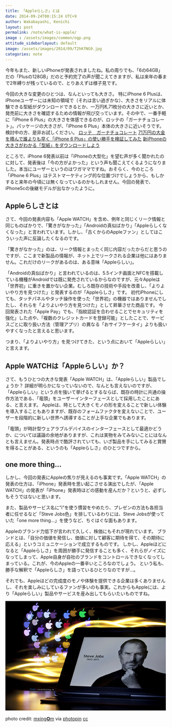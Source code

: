 ```yaml
---
title: 「Appleらしさ」とは
date: 2014-09-24T00:15:24 UTC+9
author: Wakabayashi, Kenichi
layout: post
permalink: /note/what-is-apple/
image : /assets/images/common/ogp.png
attitude_sidebarlayout: default
image: /assets/images/2014/09/T2hKfNG9.jpg
categories: note
---
```

今年もまた、新しいiPhoneが発表されましたね。私の周りでも、「6の64GB」だの「Plusの128GB」だのと予約完了の声が聞こえてきますが、私は来年の春まで2年縛りが残っているので、とりあえずは様子見です。

今回の大きな変更のひとつは、なんといっても大きさ。
特にiPhone 6 Plusは、iPhoneユーザーには未知の領域で（それは言い過ぎかな）、大きさをリアルに体験できる型紙がダウンロードできるとか、一万円札71枚分の大きさに近いとか、発売前に大きさを確認するための情報が飛び交っています。その中で、一番手軽に「iPhone 6 Plus」の大きさを体感できるのが、ロッテの「ガーナチョコレート」。パッケージの大きさが、「iPhone 6 Plus」本体の大きさに近いそうです。検討中の方、是非お試しください。
[ロッテ　ガーナチョコレート](http://www.lotte.co.jp/products/brand/ghana/)
[71万円の大金を積んで誰よりも早く「iPhone 6 Plus」の使い勝手を検証してみた](http://nlab.itmedia.co.jp/nl/articles/1409/10/news139.html)
[新iPhoneの大きさがわかる「型紙」をダウンロードしよう](http://wired.jp/2014/09/10/iphone-6-plus-handy-paper-template/)

ところで、iPhone 6発表以前は「iPhoneの大型化」を望む声が多く聞かれたのに対して、発表後は「今の方がよかった」という声も聞こえてくるようになりました。本当にユーザーというのはワガママですね。おそらく、今のところ「iPhone 6 Plus」はテストマーケティング的な位置づけでしょうから、もしかすると来年の今頃には無くなっているのかもしれません。今回の発表で、iPhone5cの後継モデルが出なかったように。

## Appleらしさとは
さて、今回の発表内容も「Apple WATCH」を含め、例年と同じくリーク情報と同じものばかりで、「驚きがなかった」「Androidの真似ばかり」「Appleらしくなくなった」と言われています。しかし、「古くからのAppleファン」としてはこういった声に反論したくなるのです。

「驚きがなかった」のは、リーク情報とまったく同じ内容だったからだと思うのですが、ここまで新製品の情報が、ネット上でリークされる企業は他にはありません。これだけのリークがあるのは、ある意味「Appleらしい」。

「Androidの真似ばかり」と言われているのは、5.5インチ画面とNFCを搭載している機種がAndroidでは既に発売されているからなのですが、元々Appleは「世界初」に重きを置かない企業。むしろ既存の技術や手段を改善し、「よりよいやり方を見つけた」と発表するのが「Appleらしさ」です。
初代iPhoneにしても、タッチパネルやタッチ操作を使った「世界初」の機器ではありませんでしたし、それらを「よりよいやり方を見つけた」として昇華させた商品です。
今回発表された「Apple Pay」でも、「指紋認証を合わせることでセキュリティを強化」した点や、「複数のクレジットカードを登録可能」としたことで、サービスごとに取り扱い方法（管理アプリ）の異なる「おサイフケータイ」よりも扱いやすくなったと言えると思います。

つまり、「よりよいやり方」を見つけてきた、という点において「Appleらしい」と言えます。

## Apple WATCHは「Appleらしい」か？
さて、もうひとつの大きな発表「Apple WATCH」は、「Appleらしい」製品でしょうか？
詳細が明らかになっていないので、なんとも言えないのですが、「Appleらしい」という点を強いて挙げるとするならば、既存の時計に共通の操作方法である、「竜頭」をユーザーインターフェースとして採用したことにある、と言えます。
Appleは、時として大きくモノの形を変えることで新しい体験を導入することもありますが、既存のフォームファクタを変えないことで、ユーザーを段階的に新しい世界へ誘導することが上手な企業でもあります。

「竜頭」が時計型ウェアラブルデバイスのインターフェースとして最適かどうか、については議論の余地がありますが、これは実物をみてみないことにはなんとも言えません。発表時点で酷評されていても、いざ製品を手にしてみると賞賛を得ることがある、というのも「Appleらしさ」のひとつですから。

## one more thing…
しかし、今回の発表にAppleの焦りが見えるのも事実です。「Apple WATCH」の発表の仕方は、「iPhone」発表時を思い起こさせる演出でしたが、「Apple WATCH」の発表が「iPhone」発表時ほどの感動を産んだか？というと、必ずしもそうではないと思います。

また、製品やサービス名に”i”を使う慣習をやめたり、プレゼンの方法も各担当者に任せるなど「Steve Jobs色」を排しているわりには、Steve Jobsが使っていた「one more thing…」を使うなど、ちぐはぐな面もあります。

Appleのブランド力低下が言われて久しく、株価にもそれが現れています。
ブランドとは、「自分の価値を発信し、価値に対して顧客に期待を得て、その期待に応える」というコミュニケーションで成立するものです。
しかし、Appleほどになると「Appleらしさ」を周囲が勝手に発信することも多く、それらがノイズになってしまって、Apple自身が自社のブランドをコントロールできなくなってしまっている。これが、今のAppleの一番辛いところなのでしょう。
という私も、勝手な解釈で「Appleらしさ」を語っているひとりなのですが…。

それでも、Appleほどの完成度のモノや体験を提供できる企業は多くありませんし、それを楽しみにしているファンが多いのも事実。これからもAppleには、より「Appleらしい」製品やサービスを産み出してもらいたいものですね。

![Apple](/assets/images/2014/09/T2hKfNG9.jpg)

photo credit: [mxing✪m](https://www.flickr.com/photos/mxing-m/6217843336/) via [photopin](http://photopin.com) [cc](http://creativecommons.org/licenses/by-nc-nd/2.0/)
